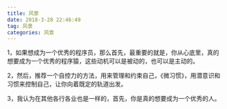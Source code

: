 ```yaml
---
title: 风景
date: 2018-3-28 22:46:49
tag: 风景
categories: 风景
---
```


1，如果想成为一个优秀的程序员，那么首先，最重要的就是，你从心底里，真的想要成为一个优秀的程序猿，这些动机可以是被动的，也可以是主动的。

2，然后，推荐一个自控力的方法，用来管理和约束自己，《微习惯》，用潜意识和习惯来控制自己，让你向着既定的轨道出发。

3，我认为在其他各行各业也是一样的，首先，你是真的想要成为一个优秀的人。
